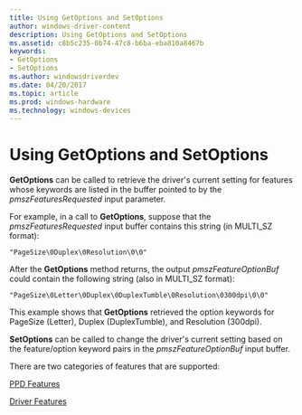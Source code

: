 ```yaml
---
title: Using GetOptions and SetOptions
author: windows-driver-content
description: Using GetOptions and SetOptions
ms.assetid: c8b5c235-0b74-47c8-b6ba-eba810a8467b
keywords:
- GetOptions
- SetOptions
ms.author: windowsdriverdev
ms.date: 04/20/2017
ms.topic: article
ms.prod: windows-hardware
ms.technology: windows-devices
---
```


# Using GetOptions and SetOptions





**GetOptions** can be called to retrieve the driver's current setting for features whose keywords are listed in the buffer pointed to by the *pmszFeaturesRequested* input parameter.

For example, in a call to **GetOptions**, suppose that the *pmszFeaturesRequested* input buffer contains this string (in MULTI\_SZ format):

```
"PageSize\0Duplex\0Resolution\0\0"
```

After the **GetOptions** method returns, the output *pmszFeatureOptionBuf* could contain the following string (also in MULTI\_SZ format):

```
"PageSize\0Letter\0Duplex\0DuplexTumble\0Resolution\0300dpi\0\0"
```

This example shows that **GetOptions** retrieved the option keywords for PageSize (Letter), Duplex (DuplexTumble), and Resolution (300dpi).

**SetOptions** can be called to change the driver's current setting based on the feature/option keyword pairs in the *pmszFeatureOptionBuf* input buffer.

There are two categories of features that are supported:

[PPD Features](ppd-features.md)

[Driver Features](driver-features.md)

 

 




